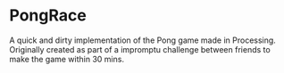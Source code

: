 # PongRace
A quick and dirty implementation of the Pong game made in Processing.
Originally created as part of a impromptu challenge between friends to make the game within 30 mins.
